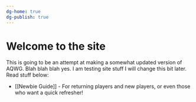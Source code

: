 ```yaml
---
dg-home: true
dg-publish: true
---
```

# Welcome to the site

This is going to be an attempt at making a somewhat updated version of AQWG. Blah blah blah yes. I am testing site stuff I will change this bit later. Read stuff below:
- [[Newbie Guide]] - For returning players and new players, or even those who want a quick refresher!
